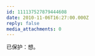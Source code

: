 ```yaml
---
id: 111137527879444608
date: 2010-11-06T16:27:00.000Z
reply: false
media_attachments: 0
---
```


已保护：想。 ​​​​

